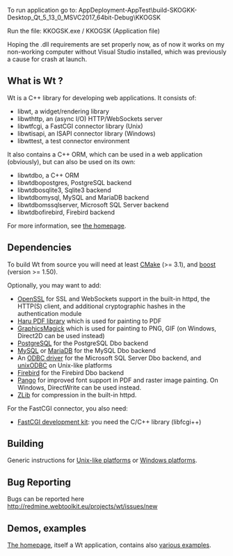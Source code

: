 To run application go to:
AppDeployment-AppTest\build-SKOGKK-Desktop_Qt_5_13_0_MSVC2017_64bit-Debug\KKOGSK

Run the file:
KKOGSK.exe / KKOGSK (Application file)

Hoping the .dll requirements are set properly now, as of now it works on my non-working computer without Visual Studio installed, which was previously a cause for crash at launch.

What is Wt ?
------------

Wt is a C++ library for developing web applications. It consists of:

- libwt, a widget/rendering library
- libwthttp, an (async I/O) HTTP/WebSockets server
- libwtfcgi, a FastCGI connector library (Unix)
- libwtisapi, an ISAPI connector library (Windows)
- libwttest, a test connector environment

It also contains a C++ ORM, which can be used in a web application
(obviously), but can also be used on its own:

- libwtdbo, a C++ ORM
- libwtdbopostgres, PostgreSQL backend
- libwtdbosqlite3, Sqlite3 backend
- libwtdbomysql, MySQL and MariaDB backend
- libwtdbomssqlserver, Microsoft SQL Server backend
- libwtdbofirebird, Firebird backend

For more information, see [the homepage](http://www.webtoolkit.eu/wt
"Wt homepage").

Dependencies
------------

To build Wt from source you will need at least
[CMake](https://cmake.org/) (>= 3.1), and
[boost](http://www.boost.org) (version >= 1.50).

Optionally, you may want to add:

- [OpenSSL](https://www.openssl.org) for SSL and WebSockets support in
  the built-in httpd, the HTTP(S) client, and additional cryptographic
  hashes in the authentication module
- [Haru PDF library](http://libharu.org) which is used for painting to PDF
- [GraphicsMagick](http://www.graphicsmagick.org/) which is used for painting
  to PNG, GIF (on Windows, Direct2D can be used instead)
- [PostgreSQL](https://www.postgresql.org/) for the PostgreSQL Dbo backend
- [MySQL](https://www.mysql.com) or [MariaDB](https://mariadb.org/) for the MySQL Dbo backend
- An [ODBC driver](https://docs.microsoft.com/en-us/sql/connect/odbc/download-odbc-driver-for-sql-server)
  for the Microsoft SQL Server Dbo backend, and [unixODBC](http://www.unixodbc.org/) on Unix-like platforms
- [Firebird](http://www.firebirdsql.org/) for the Firebird Dbo backend
- [Pango](http://www.pango.org/) for improved font support in PDF and raster
  image painting. On Windows, DirectWrite can be used instead.
- [ZLib](https://zlib.net/) for compression in the built-in httpd.

For the FastCGI connector, you also need:

- [FastCGI development kit](http://www.fastcgi.com/): you need the
  C/C++ library (libfcgi++)

Building
--------

Generic instructions for [Unix-like
platforms](https://www.webtoolkit.eu/wt/doc/reference/html/InstallationUnix.html)
or [Windows
platforms](https://www.webtoolkit.eu/wt/doc/reference/html/InstallationWindows.html).

Bug Reporting
-------------
Bugs can be reported here
http://redmine.webtoolkit.eu/projects/wt/issues/new

Demos, examples
---------------

[The homepage](https://www.webtoolkit.eu/wt), itself a Wt application,
contains also [various examples](https://www.webtoolkit.eu/wt/documentation/examples).
